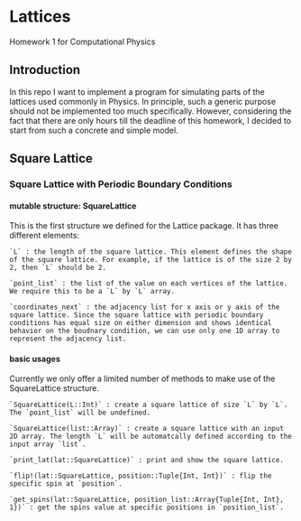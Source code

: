 # Lattices
Homework 1 for Computational Physics

## Introduction
In this repo I want to implement a program for simulating parts of the lattices used commonly in Physics.
In principle, such a generic purpose should not be implemented too much specifically.
However, considering the fact that there are only hours till the deadline of this homework, I decided to start from such a concrete and simple model.

## Square Lattice

### Square Lattice with Periodic Boundary Conditions

#### mutable structure: SquareLattice
This is the first structure we defined for the Lattice package.
It has three different elements:

    `L` : the length of the square lattice. This element defines the shape of the square lattice. For example, if the lattice is of the size 2 by 2, then `L` should be 2.

    `point_list` : the list of the value on each vertices of the lattice. We require this to be a `L` by `L` array.

    `coordinates_next` : the adjacency list for x axis or y axis of the square lattice. Since the square lattice with periodic boundary conditions has equal size on either dimension and shows identical behavior on the boudnary condition, we can use only one 1D array to represent the adjacency list.

#### basic usages
Currently we only offer a limited number of methods to make use of the SquareLattice structure.

    `SquareLattice(L::Int)` : create a square lattice of size `L` by `L`. The `point_list` will be undefined.  
    
    `SquareLattice(list::Array)` : create a square lattice with an input 2D array. The length `L` will be automatcally defined according to the input array `list`.
    
    `print_lat(lat::SquareLattice)` : print and show the square lattice.
    
    `flip!(lat::SquareLattice, position::Tuple{Int, Int})` : flip the specific spin at `position`.
    
    `get_spins(lat::SquareLattice, position_list::Array{Tuple{Int, Int}, 1})` : get the spins value at specific positions in `position_list`.


